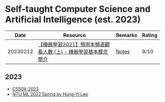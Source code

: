 # Self-taught Computer Science and Artificial Intelligence (est. 2023)
|Date|Resource|Remarks|Rating|
|------------ | ------------| ------------| ------------|
|20230212 |[【機器學習2021】預測本頻道觀看人數 (上) - 機器學習基本概念簡介](https://www.youtube.com/watch?v=Ye018rCVvOo)| [Notes](ntu-ml-2022-spring/week-1/preparation-1/)|9/10|

## 2023
- [CS50X-2023](cs50x-2023/)
- [NTU ML 2022 Spring by Hung-Yi Lee](ntu-ml-2022-spring/)
